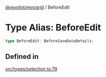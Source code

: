 [@revolist/revogrid](README.md) / BeforeEdit

# Type Alias: BeforeEdit

```ts
type BeforeEdit: BeforeSaveDataDetails;
```

## Defined in

[src/types/selection.ts:79](https://github.com/revolist/revogrid/blob/2f44a261094fb5584023b62ddfd589facc70cf92/src/types/selection.ts#L79)
